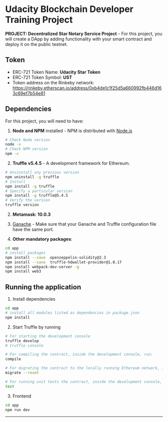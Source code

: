 # Udacity Blockchain Developer Training Project 
**PROJECT: Decentralized Star Notary Service Project** - For this project, you will create a DApp by adding functionality with your smart contract and deploy it on the public testnet.

## Token 
* ERC-721 Token Name: **Udacity Star Token**
* ERC-721 Token Symbol: **UST**
* Token address on the Rinkeby network: https://rinkeby.etherscan.io/address/0xb4de1c1f25d5a660992fb446d163c69ef7b54e81 

## Dependencies
For this project, you will need to have:
1. **Node and NPM** installed - NPM is distributed with [Node.js](https://www.npmjs.com/get-npm)
```bash
# Check Node version
node -v
# Check NPM version
npm -v
```

2. **Truffle v5.4.5** - A development framework for Ethereum. 
```bash
# Unsinstall any previous version
npm uninstall -g truffle
# Install
npm install -g truffle
# Specify a particular version
npm install -g truffle@5.4.5
# Verify the version
truffle version
```
2. **Metamask: 10.0.3**

3. [Ganache](https://www.trufflesuite.com/ganache) - Make sure that your Ganache and Truffle configuration file have the same port.

4. **Other mandatory packages**:
```bash
cd app
# install packages
npm install --save  openzeppelin-solidity@2.3
npm install --save  truffle-hdwallet-provider@1.0.17
npm install webpack-dev-server -g
npm install web3
```

## Running the application
1. Install dependencies 
```bash
cd app
# install all modules listed as dependencies in package.json
npm install
```

2. Start Truffle by running
```bash
# For starting the development console
truffle develop
# truffle console

# For compiling the contract, inside the development console, run:
compile

# For migrating the contract to the locally running Ethereum network, inside the development console
migrate --reset

# For running unit tests the contract, inside the development console, run:
test
```

3. Frontend
```bash
cd app
npm run dev
```
---